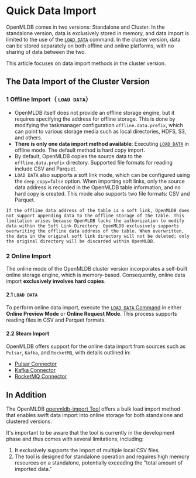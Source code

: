 # Quick Data Import

OpenMLDB comes in two versions: Standalone and Cluster. In the standalone version, data is exclusively stored in memory, and data import is limited to the use of the [`LOAD DATA`](https://chat.openai.com/openmldb_sql/dml/LOAD_DATA_STATEMENT.md) command. In the cluster version, data can be stored separately on both offline and online platforms, with no sharing of data between the two.

This article focuses on data import methods in the cluster version.

## The Data Import of the Cluster Version

### 1 Offline Import（ `LOAD DATA`）

- OpenMLDB itself does not provide an offline storage engine, but it requires specifying the address for offline storage. This is done by modifying the taskmanager configuration `offline.data.prefix`, which can point to various storage media such as local directories, HDFS, S3, and others.
- **There is only one data import method available**: Executing [`LOAD DATA`](https://chat.openai.com/openmldb_sql/dml/LOAD_DATA_STATEMENT.md) in offline mode. The default method is hard copy import.
- By default, OpenMLDB copies the source data to the `offline.data.prefix` directory. Supported file formats for reading include CSV and Parquet.
- `LOAD DATA` also supports a soft link mode, which can be configured using the `deep_copy=false` option. When importing soft links, only the source data address is recorded in the OpenMLDB table information, and no hard copy is created. This mode also supports two file formats: CSV and Parquet.


```{note}
If the offline data address of the table is a soft link, OpenMLDB does not support appending data to the offline storage of the table. This limitation arises because OpenMLDB lacks the authorization to modify data within the Soft Link Directory. OpenMLDB exclusively supports overwriting the offline data address of the table. When overwritten, the data in the original soft link directory will not be deleted; only the original directory will be discarded within OpenMLDB.
```

### 2 Online Import

The online mode of the OpenMLDB cluster version incorporates a self-built online storage engine, which is memory-based. Consequently, online data import **exclusively involves hard copies**.

#### 2.1 `LOAD DATA`

To perform online data import, execute the [`LOAD DATA` Command](https://chat.openai.com/openmldb_sql/dml/LOAD_DATA_STATEMENT.md) in either **Online Preview Mode** or **Online Request Mode**. This process supports reading files in CSV and Parquet formats.

#### 2.2 Steam Import

OpenMLDB offers support for the online data import from sources such as `Pulsar`, `Kafka`, and `RocketMQ`, with details outlined in:

- [Pulsar Connector](../integration/online_datasources/pulsar_connector_demo)
- [Kafka Connector](../integration/online_datasources/kafka_connector_demo)
- [RocketMQ Connector](../integration/online_datasources/rocketmq_connector)

## In Addition

The OpenMLDB [openmldb-import Tool](https://chat.openai.com/tutorial/data_import.md) offers a bulk load import method that enables swift data import into online storage for both standalone and clustered versions.

It's important to be aware that the tool is currently in the development phase and thus comes with several limitations, including:

1. It exclusively supports the import of multiple local CSV files.
2. The tool is designed for standalone operation and requires high memory resources on a standalone, potentially exceeding the "total amount of imported data."